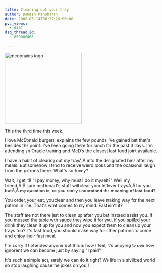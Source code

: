 ```yaml
---
title: Clearing out your tray
author: Danesh Manoharan
date: 2008-05-14T06:37:26+00:00
pvc_views:
  - 6597
dsq_thread_id:
  - 890006463

---
```

[<img loading="lazy" class="alignnone size-full wp-image-556" title="mcdonalds_logo" src="/wp-content/uploads/2008/05/mcdonalds_logo1.jpg" alt="mcdonalds logo" width="250" height="232" />][1]

This the third time this week.

I love McDonald burgers, explains the few pounds I've gained but that's besides the point. I've been going there for lunch for the past 3 days. I'm attending an Oracle training and McD's the closest fast food joint available.

I have a habit of clearing out my trayÃ‚Â into the designated bins after my meals. But somehow I tend to receive weird looks and the ocasional laugh from the patrons there. What's so funny?

Wait, I get it!! "I pay money, why must I do it myself?" Well my friend,Ã‚Â sure mcDonald's staff will clear your leftover traysÃ‚Â for you butÃ‚Â my question is, do you really understand the meaning of fast food?

You order, your eat, you clear and then you leave making way for the next patron in line. That's what comes to my mind. Fast isn't it?

The staff are not there just to clean up after you but instaed assist you. If you messed the table with sauce they wipe it for you, if you spilled your drink they clean it up for you and now you expect them to clean up your trays too? It's fast food, you should make way for other patrons to come and enjoy their fast meal.

I'm sorry if I ofended anyone but this is how I feel, it's anoying to see how ignorent we can become just by saying "I paid"

It's such a simple act, surely we can do it right? We life in a siviliced world so stop laughing cause the jokes on you!!

 [1]: /wp-content/uploads/2008/05/mcdonalds_logo1.jpg